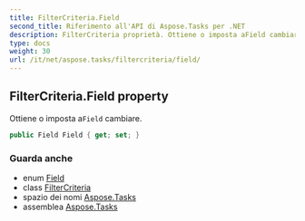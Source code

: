 ```yaml
---
title: FilterCriteria.Field
second_title: Riferimento all'API di Aspose.Tasks per .NET
description: FilterCriteria proprietà. Ottiene o imposta aField cambiare.
type: docs
weight: 30
url: /it/net/aspose.tasks/filtercriteria/field/
---
```

## FilterCriteria.Field property

Ottiene o imposta a`Field` cambiare.

```csharp
public Field Field { get; set; }
```

### Guarda anche

* enum [Field](../../field/)
* class [FilterCriteria](../)
* spazio dei nomi [Aspose.Tasks](../../filtercriteria/)
* assemblea [Aspose.Tasks](../../../)


